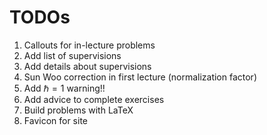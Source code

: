 
# TODOs

1. Callouts for in-lecture problems
2. Add list of supervisions
3. Add details about supervisions
4. Sun Woo correction in first lecture (normalization factor)
5. Add $\hbar =1$ warning!!
6. Add advice to complete exercises
7. Build problems with LaTeX
8. Favicon for site
